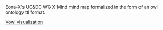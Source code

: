 Eona-X's UC&DC WG X-Mind mind map formalized in the form of an owl ontology ttl format.

[Vowl visualization](https://service.tib.eu/webvowl/#iri=https://raw.githubusercontent.com/Max-Bld/semantics_and_ontologies/main/eona_semantics_test.ttl)
